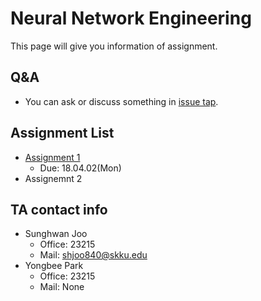 # Neural Network Engineering
This page will give you information of assignment.

## Q&A
- You can ask or discuss something in [issue tap](https://github.com/MindSKKU/NNE/issues).

## Assignment List

- [Assignment 1](https://github.com/MindSKKU/NNE/blob/master/Assignment1.md)
  - Due: 18.04.02(Mon)
- Assignemnt 2

## TA contact info

- Sunghwan Joo
  - Office: 23215
  - Mail: shjoo840@skku.edu
- Yongbee Park
  - Office: 23215
  - Mail: None



